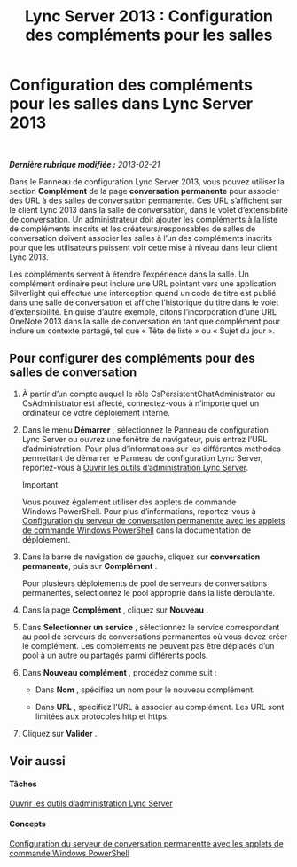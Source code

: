 ﻿---
title: 'Lync Server 2013 : Configuration des compléments pour les salles'
TOCTitle: Configuration des compléments pour les salles
ms:assetid: 4eeaf19e-8369-4f6f-af65-a283cf7daa1c
ms:mtpsurl: https://technet.microsoft.com/fr-fr/library/JJ204878(v=OCS.15)
ms:contentKeyID: 49297174
ms.date: 05/20/2016
mtps_version: v=OCS.15
ms.translationtype: HT
---

# Configuration des compléments pour les salles dans Lync Server 2013

 

_**Dernière rubrique modifiée :** 2013-02-21_

Dans le Panneau de configuration Lync Server 2013, vous pouvez utiliser la section **Complément** de la page **conversation permanente** pour associer des URL à des salles de conversation permanente. Ces URL s’affichent sur le client Lync 2013 dans la salle de conversation, dans le volet d’extensibilité de conversation. Un administrateur doit ajouter les compléments à la liste de compléments inscrits et les créateurs/responsables de salles de conversation doivent associer les salles à l’un des compléments inscrits pour que les utilisateurs puissent voir cette mise à niveau dans leur client Lync 2013.

Les compléments servent à étendre l’expérience dans la salle. Un complément ordinaire peut inclure une URL pointant vers une application Silverlight qui effectue une interception quand un code de titre est publié dans une salle de conversation et affiche l’historique du titre dans le volet d’extensibilité. En guise d’autre exemple, citons l’incorporation d’une URL OneNote 2013 dans la salle de conversation en tant que complément pour inclure un contexte partagé, tel que « Tête de liste » ou « Sujet du jour ».

## Pour configurer des compléments pour des salles de conversation

1.  À partir d’un compte auquel le rôle CsPersistentChatAdministrator ou CsAdministrator est affecté, connectez-vous à n’importe quel un ordinateur de votre déploiement interne.

2.  Dans le menu **Démarrer** , sélectionnez le Panneau de configuration Lync Server ou ouvrez une fenêtre de navigateur, puis entrez l’URL d’administration. Pour plus d’informations sur les différentes méthodes permettant de démarrer le Panneau de configuration Lync Server, reportez-vous à [Ouvrir les outils d’administration Lync Server](lync-server-2013-open-lync-server-administrative-tools.md).
    
    > [!important]  
    > Vous pouvez également utiliser des applets de commande Windows PowerShell. Pour plus d’informations, reportez-vous à <a href="configuring-persistent-chat-server-by-using-windows-powershell-cmdlets.md">Configuration du serveur de conversation permanentte avec les applets de commande Windows PowerShell</a> dans la documentation de déploiement.

3.  Dans la barre de navigation de gauche, cliquez sur **conversation permanente**, puis sur **Complément** .
    
    Pour plusieurs déploiements de pool de serveurs de conversations permanentes, sélectionnez le pool approprié dans la liste déroulante.

4.  Dans la page **Complément** , cliquez sur **Nouveau** .

5.  Dans **Sélectionner un service** , sélectionnez le service correspondant au pool de serveurs de conversations permanentes où vous devez créer le complément. Les compléments ne peuvent pas être déplacés d’un pool à un autre ou partagés parmi différents pools.

6.  Dans **Nouveau complément** , procédez comme suit :
    
      - Dans **Nom** , spécifiez un nom pour le nouveau complément.
    
      - Dans **URL** , spécifiez l’URL à associer au complément. Les URL sont limitées aux protocoles http et https.

7.  Cliquez sur **Valider** .

## Voir aussi

#### Tâches

[Ouvrir les outils d’administration Lync Server](lync-server-2013-open-lync-server-administrative-tools.md)  

#### Concepts

[Configuration du serveur de conversation permanentte avec les applets de commande Windows PowerShell](configuring-persistent-chat-server-by-using-windows-powershell-cmdlets.md)

